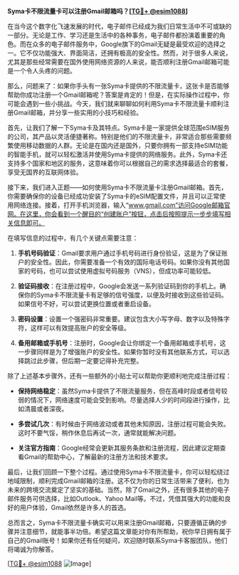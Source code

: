 **Syma卡不限流量卡可以注册Gmail邮箱吗？[[TG💪+ @esim1088](https://t.me/s/esim1088)]**

在当今这个数字化飞速发展的时代，电子邮件已经成为我们日常生活中不可或缺的一部分。无论是工作、学习还是生活中的各种事务，电子邮件都扮演着重要的角色。而在众多的电子邮件服务中，Google旗下的Gmail无疑是最受欢迎的选择之一。它不仅功能强大、界面简洁，还拥有极高的安全性。然而，对于很多人来说，尤其是那些经常需要在国外使用网络资源的人来说，能否顺利注册Gmail邮箱可能是一个令人头疼的问题。

那么，问题来了：如果你手头有一张Syma卡提供的不限流量卡，这张卡是否能够帮助你成功注册一个Gmail邮箱呢？答案是肯定的！但是，在实际操作过程中，你可能会遇到一些小挑战。今天，我们就来聊聊如何利用Syma卡不限流量卡顺利注册Gmail邮箱，并分享一些实用的小技巧和经验。

首先，让我们了解一下Syma卡及其特点。Syma卡是一家提供全球范围eSIM服务的公司，其产品以灵活便捷著称。特别是他们的不限流量卡，非常适合那些需要频繁使用移动数据的人群。无论是在国内还是国外，只要你拥有一部支持eSIM功能的智能手机，就可以轻松激活并使用Syma卡提供的网络服务。此外，Syma卡还支持多个国家和地区的服务，这意味着你可以根据自己的需求选择最适合的套餐，享受无国界的互联网体验。

接下来，我们进入正题——如何使用Syma卡不限流量卡注册Gmail邮箱。首先，你需要确保你的设备已经成功安装了Syma卡的eSIM配置文件，并且可以正常使用网络连接。接着，打开手机浏览器，输入“www.gmail.com”访问Google邮箱官网。在这里，你会看到一个醒目的“创建账户”按钮，点击后按照提示一步步填写相关信息即可。

在填写信息的过程中，有几个关键点需要注意：

1. **手机号码验证**：Gmail要求用户通过手机号码进行身份验证，这是为了保证账户的安全性。因此，你需要准备一个有效的国际电话号码。如果你没有其他国家的号码，也可以尝试使用虚拟号码服务（VNS），但成功率可能较低。
   
2. **验证码接收**：在注册过程中，Google会发送一系列验证码到你的手机上。确保你的Syma卡不限流量卡有足够的信号强度，以便及时接收到这些验证码。如果信号不好，可以尝试更换位置或者重启设备。

3. **密码设置**：设置一个强密码非常重要。建议包含大小写字母、数字以及特殊字符，这样可以有效提高账户的安全等级。

4. **备用邮箱或手机号**：注册时，Google会让你绑定一个备用邮箱或手机号，这一步骤同样是为了增强账户的安全性。如果你暂时没有其他联系方式，可以选择跳过此步骤，但后期一定要记得补充完整。

除了上述基本步骤外，还有一些额外的小贴士可以帮助你更顺利地完成注册过程：

- **保持网络稳定**：虽然Syma卡提供了不限流量服务，但在高峰时段或者信号较弱的情况下，网络速度可能会受到影响。尽量选择人少的时间段进行操作，比如清晨或者深夜。
  
- **多尝试几次**：有时候由于网络波动或者其他未知原因，注册过程可能会失败。这时不要气馁，稍作休息后再试一次，通常就能解决问题。

- **关注官方指南**：Google经常会更新其服务条款和注册流程，因此建议定期查看Gmail的帮助中心，了解最新的注册方法和技术要求。

最后，让我们回顾一下整个过程。通过使用Syma卡不限流量卡，你可以轻松绕过地域限制，顺利完成Gmail邮箱的注册。这不仅为你的日常生活带来了便利，也为未来的跨境交流奠定了坚实的基础。当然，除了Gmail之外，还有很多其他的电子邮件服务可供选择，比如Outlook、Yahoo Mail等。不过，凭借其强大的功能和良好的用户体验，Gmail依然是许多人的首选。

总而言之，Syma卡不限流量卡确实可以用来注册Gmail邮箱，只要遵循正确的步骤并注意细节，就能事半功倍。希望这篇文章能对你有所帮助，祝你早日拥有属于自己的Gmail账号！如果你还有任何疑问，欢迎随时联系Syma卡客服团队，他们将竭诚为你解答。

[[TG💪+ @esim1088](https://t.me/s/esim1088) ![Image](https://i.postimg.cc/4NQfJmqS/Snipaste-2025-05-13-00-14-12.png)]